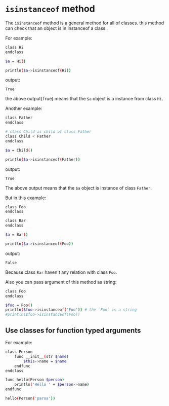 # `isinstanceof` method
The `isinstanceof` method is a general method for all of classes. this method can check that an object is in instanceof a class.

For example:

```bash
class Hi
endclass

$a = Hi()

println($a->isinstanceof(Hi))
```

output:

```
True
```

the above output(True) means that the `$a` object is a instance from class `Hi`.

Another example:

```bash
class Father
endclass

# class Child is child of class Father
class Child < Father
endclass

$a = Child()

println($a->isinstanceof(Father))
```

output:

```
True
```

The above output means that the `$a` object is instance of class `Father`.

But in this example:

```bash
class Foo
endclass

class Bar
endclass

$a = Bar()

println($a->isinstanceof(Foo))
```

output:

```
False
```

Because class `Bar` haven't any relation with class `Foo`.

Also you can pass argument of this method as string:

```bash
class Foo
endclass

$foo = Foo()
println($foo->isinstanceof('Foo')) # the `Foo` is a string
#println($foo->isinstanceof(Foo))
```

## Use classes for function typed arguments
For example:

```bash
class Person
    func __init__(str $name)
        $this->name = $name
    endfunc
endclass

func hello(Person $person)
    println('Hello ' + $person->name)
endfunc

hello(Person('parsa'))
```
